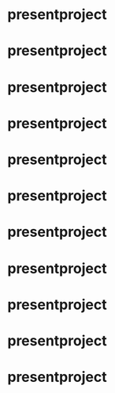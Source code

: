 # presentproject
# presentproject
# presentproject
# presentproject
# presentproject
# presentproject
# presentproject
# presentproject
# presentproject
# presentproject
# presentproject
